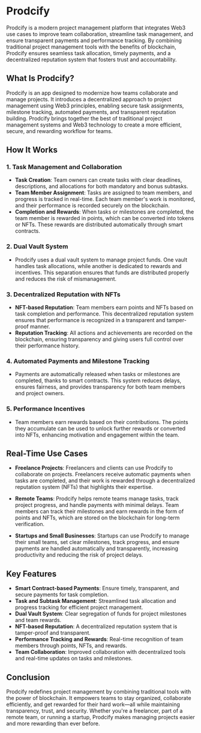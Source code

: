 # Prodcify

Prodcify is a modern project management platform that integrates Web3 use cases to improve team collaboration, streamline task management, and ensure transparent payments and performance tracking. By combining traditional project management tools with the benefits of blockchain, Prodcify ensures seamless task allocation, timely payments, and a decentralized reputation system that fosters trust and accountability.

## What Is Prodcify?

Prodcify is an app designed to modernize how teams collaborate and manage projects. It introduces a decentralized approach to project management using Web3 principles, enabling secure task assignments, milestone tracking, automated payments, and transparent reputation building. Prodcify brings together the best of traditional project management systems and Web3 technology to create a more efficient, secure, and rewarding workflow for teams.

## How It Works

### 1. **Task Management and Collaboration**
   - **Task Creation**: Team owners can create tasks with clear deadlines, descriptions, and allocations for both mandatory and bonus subtasks.
   - **Team Member Assignment**: Tasks are assigned to team members, and progress is tracked in real-time. Each team member's work is monitored, and their performance is recorded securely on the blockchain.
   - **Completion and Rewards**: When tasks or milestones are completed, the team member is rewarded in points, which can be converted into tokens or NFTs. These rewards are distributed automatically through smart contracts.

### 2. **Dual Vault System**
   - Prodcify uses a dual vault system to manage project funds. One vault handles task allocations, while another is dedicated to rewards and incentives. This separation ensures that funds are distributed properly and reduces the risk of mismanagement.
   
### 3. **Decentralized Reputation with NFTs**
   - **NFT-based Reputation**: Team members earn points and NFTs based on task completion and performance. This decentralized reputation system ensures that performance is recognized in a transparent and tamper-proof manner.
   - **Reputation Tracking**: All actions and achievements are recorded on the blockchain, ensuring transparency and giving users full control over their performance history.

### 4. **Automated Payments and Milestone Tracking**
   - Payments are automatically released when tasks or milestones are completed, thanks to smart contracts. This system reduces delays, ensures fairness, and provides transparency for both team members and project owners.

### 5. **Performance Incentives**
   - Team members earn rewards based on their contributions. The points they accumulate can be used to unlock further rewards or converted into NFTs, enhancing motivation and engagement within the team.

## Real-Time Use Cases

- **Freelance Projects**: Freelancers and clients can use Prodcify to collaborate on projects. Freelancers receive automatic payments when tasks are completed, and their work is rewarded through a decentralized reputation system (NFTs) that highlights their expertise.
  
- **Remote Teams**: Prodcify helps remote teams manage tasks, track project progress, and handle payments with minimal delays. Team members can track their milestones and earn rewards in the form of points and NFTs, which are stored on the blockchain for long-term verification.

- **Startups and Small Businesses**: Startups can use Prodcify to manage their small teams, set clear milestones, track progress, and ensure payments are handled automatically and transparently, increasing productivity and reducing the risk of project delays.

## Key Features

- **Smart Contract-based Payments**: Ensure timely, transparent, and secure payments for task completion.
- **Task and Subtask Management**: Streamlined task allocation and progress tracking for efficient project management.
- **Dual Vault System**: Clear segregation of funds for project milestones and team rewards.
- **NFT-based Reputation**: A decentralized reputation system that is tamper-proof and transparent.
- **Performance Tracking and Rewards**: Real-time recognition of team members through points, NFTs, and rewards.
- **Team Collaboration**: Improved collaboration with decentralized tools and real-time updates on tasks and milestones.

## Conclusion

Prodcify redefines project management by combining traditional tools with the power of blockchain. It empowers teams to stay organized, collaborate efficiently, and get rewarded for their hard work—all while maintaining transparency, trust, and security. Whether you're a freelancer, part of a remote team, or running a startup, Prodcify makes managing projects easier and more rewarding than ever before.


